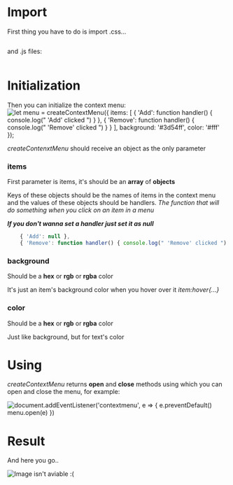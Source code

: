 # Import
First thing you have to do is import .css...

![<link rel="stylesheet" href="./styles/context.css">](https://i.imgur.com/RVAmG9B.png)

and .js files:

![<script src="./plugins/context.js"></script>](https://i.imgur.com/0XkzUxW.png)

# Initialization
Then you can initialize the context menu:
![let menu = createContextMenu({
    items: [
        { 'Add': function handler() { console.log(" 'Add' clicked ") } },
        { 'Remove': function handler() { console.log(" 'Remove' clicked ") } }
    ],
    background: '#3d54ff',
    color: '#fff'
});](https://i.imgur.com/K7Q18dG.png)

_createContenxtMenu_ should receive an object as the only parameter

### items
First parameter is items, it's should be an **array** of **objects**

Keys of these objects should be the names of items in the context menu
and the values of these objects should be handlers. *The function that will do something when you click on an item in a menu*

_**If you don't wanna set a handler just set it as null**_
```javascript
    { 'Add': null },
    { 'Remove': function handler() { console.log(" 'Remove' clicked ") } },
```

### background
Should be a **hex** or **rgb** or **rgba** color

It's just an item's background color when you hover over it *item:hover{...}*

### color
Should be a **hex** or **rgb** or **rgba** color

Just like background, but for text's color

# Using

*createContextMenu* returns **open** and **close** methods using which you can open and close the menu, for example:

![document.addEventListener('contextmenu', e => {
    e.preventDefault()
    menu.open(e)
})
](https://i.imgur.com/DCIlOrE.png)

# Result
And here you go..

![Image isn't aviable :(](https://i.imgur.com/M19YqvW.png)
